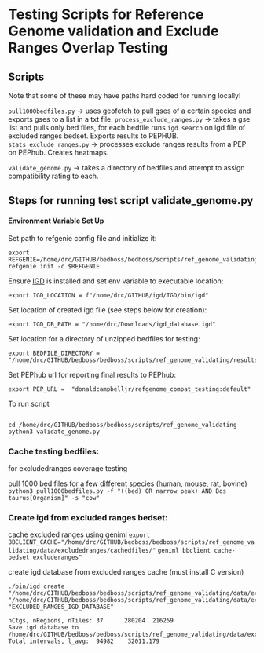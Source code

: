 # Testing Scripts for Reference Genome validation and Exclude Ranges Overlap Testing

## Scripts

Note that some of these may have paths hard coded for running locally!

`pull1000bedfiles.py`  -> uses geofetch to pull gses of a certain species and exports gses to a list in a txt file.
`process_exclude_ranges.py` -> takes a gse list and pulls only bed files, for each bedfile runs `igd search` on igd file of excluded ranges bedset. Exports results to PEPHUB.
`stats_exclude_ranges.py` -> processes exclude ranges results from a PEP on PEPhub. Creates heatmaps.

`validate_genome.py` -> takes a directory of bedfiles and attempt to assign compatibility rating to each.

## Steps for running test script validate_genome.py

#### Environment Variable Set Up

Set path to refgenie config file and initialize it:
```console
export REFGENIE=/home/drc/GITHUB/bedboss/bedboss/scripts/ref_genome_validating/genome_folder/genome_config.yaml
refgenie init -c $REFGENIE
```

Ensure [IGD](https://github.com/databio/IGD) is installed and set env variable to executable location:
```console
export IGD_LOCATION = f"/home/drc/GITHUB/igd/IGD/bin/igd"
```

Set location of created igd file (see steps below for creation):
```console
export IGD_DB_PATH = "/home/drc/Downloads/igd_database.igd"
```

Set location for a directory of unzipped bedfiles for testing:
```console
export BEDFILE_DIRECTORY =  "/home/drc/GITHUB/bedboss/bedboss/scripts/ref_genome_validating/results"
```

Set PEPhub url for reporting final results to PEPhub:
```console
export PEP_URL =  "donaldcampbelljr/refgenome_compat_testing:default"
```

To run script
```console

cd /home/drc/GITHUB/bedboss/bedboss/scripts/ref_genome_validating
python3 validate_genome.py
```


### Cache testing bedfiles:

for excludedranges coverage testing

pull 1000 bed files for a few different species (human, mouse, rat, bovine)
`python3 pull1000bedfiles.py -f "((bed) OR narrow peak) AND Bos taurus[Organism]" -s "cow"`

### Create igd from excluded ranges bedset:
cache excluded ranges using geniml
`export BBCLIENT_CACHE="/home/drc/GITHUB/bedboss/bedboss/scripts/ref_genome_validating/data/excludedranges/cachedfiles/"`
`geniml bbclient cache-bedset excluderanges"`

create igd database from excluded ranges cache (must install C version)
```console
./bin/igd create "/home/drc/GITHUB/bedboss/bedboss/scripts/ref_genome_validating/data/excludedranges/cachedfiles/all_beds/" "/home/drc/GITHUB/bedboss/bedboss/scripts/ref_genome_validating/data/excludedranges/igd" "EXCLUDED_RANGES_IGD_DATABASE" 
```
```console
nCtgs, nRegions, nTiles: 37      280204  216259
Save igd database to /home/drc/GITHUB/bedboss/bedboss/scripts/ref_genome_validating/data/excludedranges/igd/EXCLUDED_RANGES_IGD_DATABASE.igd
Total intervals, l_avg:  94982    32011.179
```